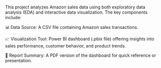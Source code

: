 This project analyzes Amazon sales data using both exploratory data analysis (EDA) and interactive data visualization. The key components include:

📊 Data Source: A CSV file containing Amazon sales transactions.

📈 Visualization Tool: Power BI dashboard (.pbix file) offering insights into sales performance, customer behavior, and product trends.

📄 Report Summary: A PDF version of the dashboard for quick reference or presentation.
